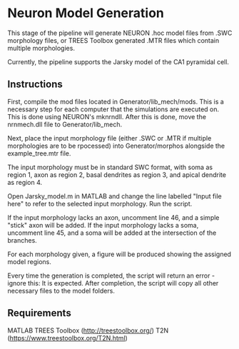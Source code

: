 # Neuron Model Generation
This stage of the pipeline will generate NEURON .hoc model files from .SWC morphology files, or TREES Toolbox generated .MTR files which contain multiple morphologies.

Currently, the pipeline supports the Jarsky model of the CA1 pyramidal cell. 

## Instructions
First, compile the mod files located in Generator/lib_mech/mods. This is a necessary step for each computer that the simulations are executed on. This is done using NEURON's mknrndll. After this is done, move the nrnmech.dll file to Generator/lib_mech.

Next, place the input morphology file (either .SWC or .MTR if multiple morphologies are to be rpocessed) into Generator/morphos alongside the example_tree.mtr file.

The input morphology must be in standard SWC format, with soma as region 1, axon as region 2, basal dendrites as region 3, and apical dendrite as region 4.

Open Jarsky_model.m in MATLAB and change the line labelled "Input file here" to refer to the selected input morphology. Run the script.

If the input morphology lacks an axon, uncomment line 46, and a simple "stick" axon will be added. If the input morphology lacks a soma, uncomment line 45, and a soma will be added at the intersection of the branches.

For each morphology given, a figure will be produced showing the assigned model regions.

Every time the generation is completed, the script will return an error - ignore this: It is expected. After completion, the script will copy all other necessary files to the model folders.

## Requirements

MATLAB
TREES Toolbox (http://treestoolbox.org/)
T2N (https://www.treestoolbox.org/T2N.html)

